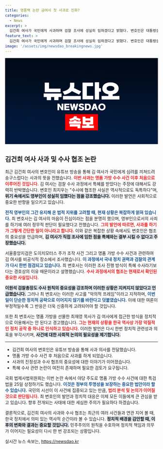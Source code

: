 ```yaml
---
title: 명품백 논란 금여사 첫 사과로 진화?
categories:
  - News
excerpt: >
  김건희 여사가 국민에게 사과하며 검찰 조사에 성실히 임하겠다고 밝혔다. 변호인은 대통령실에서 이렇게 수사에 협조한 적이 없다며 특혜 논란을 반박했다. 여사의 심경과 정치적 공작 의혹이 더 지켜볼 만하다.
feature_text: >
  김건희 여사가 국민에게 사과하며 검찰 조사에 성실히 임하겠다고 밝혔다. 변호인은 대통령실에서 이렇게 수사에 협조한 적이 없다며 특혜 논란을 반박했다. 여사의 심경과 정치적 공작 의혹이 더 지켜볼 만하다.
image: '/assets/img/newsdao_breakingnews.jpg'
---
```


<p><img src="/assets/img/newsdao_breakingnews.jpg" alt="ontimetimes 속보" /></p>

<h2 data-ke-size="size26">김건희 여사 사과 및 수사 협조 논란</h2>

<p data-ke-size="size16">최근 김건희 여사의 변호인이 유튜브 방송을 통해 김 여사가 국민에게 심려를 끼쳐드려 송구스럽다는 사과의 뜻을 전했습니다. <b><span style="color: #ee2323;">이번 사과는 명품 가방 수수 사건 이후 처음으로 이루어진 것입니다.</span></b> 김 여사는 검찰 수사 과정에서 특혜를 받았다는 주장에 대해서도 강력히 반박했습니다. 변호인 최지우는 "수사에 협조한 사실은 역사적으로도 독특하다"며, <b><span style="background-color: #21538527;">위기 속에서도 영부인이 성실히 임했다는 점을 강조했습니다.</span></b> 이러한 발언은 사회적으로 중요한 반향을 일으키고 있습니다.</p>

<p data-ke-size="size16"><b><span style="color: #1a5490;">전직 영부인의 그간 유지해 온 법적 지위를 고려할 때, 현재 상황은 복잡하게 얽혀 있습니다.</span></b> 최 변호사는 김 여사의 마음이 진심이라는 점을 분명히 했으며, 영부인으로서의 사죄를 하기에 여러 정무적 판단이 필요했다고 전했습니다. <b><span style="color: #ee2323;">그의 발언에 따르면, 사과를 하기가 그렇게 간단한 일이 아니라고 합니다.</span></b> 이와 같은 복잡한 상황 속에서도 변호인은 협조의 중요성을 언급하며, <b><span style="background-color: #21538527;">김 여사가 직접 조사에 임한 점을 특혜와는 결부 시킬 수 없다고 주장했습니다.</span></b></p>

<p data-ke-size="size16">서울중앙지검은 도이치모터스 주가 조작 사건 그리고 명품 가방 수수 사건과 관련하여 김 여사를 비공식적 장소에서 조사했습니다. <b><span style="color: #1a5490;">이 과정에서 국내 정치 권력과 검찰의 관계가 다시 한번 점검되고 있습니다.</span></b> 최 변호사는 이러한 조사 진행 방식이 특혜 수사라기보다는 경호상의 이유 때문이라고 설명했습니다. <b><span style="color: #ee2323;">수사 과정에서의 협조는 현재로서 확인된 중요한 사실입니다.</span></b></p>

<p data-ke-size="size16"><b><span style="background-color: #21538527;">이원석 검찰총장도 수사 원칙의 중요성을 강조하며 이러한 상황은 지켜지지 않았다고 언급했습니다.</span></b> 그러나 최 변호사는 이러한 사고를 "악의적 프레임"이라고 지적하며, <b><span style="color: #1a5490;">이번 일이 단순한 정치적 공략으로 이어지지 않기를 바란다고 덧붙였습니다.</span></b> 이에 대한 여론이 부정적일수록 그 반응은 더욱 신중하게 고려되어야 할 것입니다.</p>

<p data-ke-size="size16">또한 최 변호사는 명품 가방을 선물한 최재영 목사가 김 여사에게 접근한 방식을 정치적으로 이용해서는 안 된다고 경고했습니다. <b><span style="color: #ee2323;">그는 현재의 상황을 한국 역사상 가장 악질적인 정치 공작 중 하나로 인식하고 있습니다.</span></b> 이러한 발언은 다시 한번 정치적 관련성과 의혹을 부각시키며, <b><span style="background-color: #21538527;">사건에 대한 사회적 논의의 필요성을 제기합니다.</span></b></p>

<hr />

<ul>
    <li>김건희 여사의 변호인은 유튜브 방송을 통해 사과 의사를 전달했습니다.</li>
    <li>명품 가방 수수 사건 후 처음으로 사과를 하게 되었습니다.</li>
    <li>사과의 진정성과 수사 협조의 중요성에 대한 이야기가 이어졌습니다.</li>
    <li>특혜 수사 관련 논란이 여전히 존재하며 필요한 검토가 요구됩니다.</li>
</ul>

<p data-ke-size="size16">국회 법제사법위원회는 이번 논란 속에서 야당 주도로 명품 가방 수수 사건에 대한 특검법을 25일 상정하기도 했습니다. <b><span style="color: #1a5490;">이것은 정부의 투명성을 보장하는 중요한 법안이라 할 수 있습니다.</span></b> 국민의 시선이 이 사건에 집중되고 있는 만큼, <b><span style="color: #ee2323;">법리 분석 및 논의가 이어질 것으로 판단됩니다.</span></b> 최 변호인의 발언과 정치적 대응은 이제 모든 이들에게 큰 관심을 받고 있습니다. 향후 전개되는 사태에 대한 세심한 주의가 필요하다 하겠습니다.</p>

<p data-ke-size="size16">결론적으로, 김건희 여사의 사과와 수사 협조는 최근의 여러 사건들과 연관 지어 볼 때, 한국 정치에서 의미 있는 역사적 순간이라 볼 수 있습니다. <b><span style="background-color: #21538527;">정치적 배경을 감안할 때, 이후의 변화와 결과는 중요할 것입니다.</span></b> 민주주의의 원칙을 수호하며 정치적 책임과 의무가 이어지는 필요성이 다시 한 번 강조되는 상황입니다.</p>
실시간 뉴스 속보는, <a href="https://newsdao.kr" rel="dofollow">https://newsdao.kr</a>


